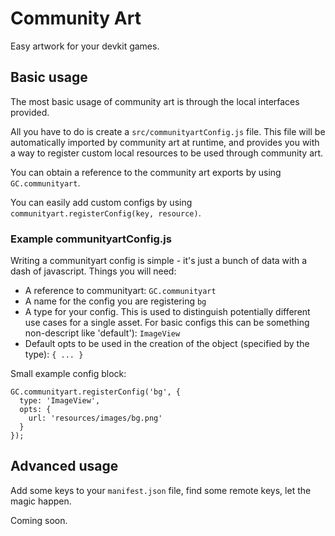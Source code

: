 # Community Art

Easy artwork for your devkit games.

## Basic usage

The most basic usage of community art is through the local interfaces provided.

All you have to do is create a `src/communityartConfig.js` file.  This file will be automatically imported by community art at runtime, and provides you with a way to register custom local resources to be used through community art.

You can obtain a reference to the community art exports by using `GC.communityart`.

You can easily add custom configs by using `communityart.registerConfig(key, resource)`.

### Example communityartConfig.js

Writing a communityart config is simple - it's just a bunch of data with a dash of javascript.  Things you will need:

- A reference to communityart: `GC.communityart`
- A name for the config you are registering `bg`
- A type for your config.  This is used to distinguish potentially different use cases for a single asset.  For basic configs this can be something non-descript like 'default'): `ImageView`
- Default opts to be used in the creation of the object (specified by the type): `{ ... }`

Small example config block:
	
	GC.communityart.registerConfig('bg', {
	  type: 'ImageView',
	  opts: {
	    url: 'resources/images/bg.png'
	  }
	});

## Advanced usage

Add some keys to your `manifest.json` file, find some remote keys, let the magic happen.

Coming soon.
